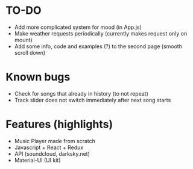 # TO-DO
* Add more complicated system for mood (in App.js)
* Make weather requests periodically (currently makes request only on mount)
* Add some info, code and examples (?) to the second page (smooth scroll down)

# Known bugs
* Check for songs that already in history (to not repeat)
* Track slider does not switch immediately after next song starts

# Features (highlights)
* Music Player made from scratch
* Javascript + React + Redux
* API (soundcloud, darksky.net)
* Material-UI (UI kit)